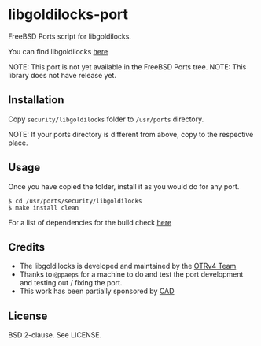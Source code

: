 libgoldilocks-port
==================

FreeBSD Ports script for libgoldilocks.

You can find libgoldilocks [here][1]

NOTE: This port is not yet available in the FreeBSD Ports tree.
NOTE: This library does not have release yet.

Installation
------------

Copy `security/libgoldilocks` folder to `/usr/ports` directory.

NOTE: If your ports directory is different from above, copy to the respective
place.

Usage
-----

Once you have copied the folder, install it as you would do for any port.

`$ cd /usr/ports/security/libgoldilocks`<br>
`$ make install clean`

For a list of dependencies for the build check [here][2]

Credits
-------

* The libgoldilocks is developed and maintained by the [OTRv4 Team][3]
* Thanks to `@ppaeps` for a machine to do and test the port development and
  testing out / fixing the port.
* This work has been partially sponsored by [CAD][4]

License
-------

BSD 2-clause. See LICENSE.

[1]: https://github.com/otrv4/libgoldilocks
[2]: https://github.com/otrv4/libgoldilocks#building-the-library
[3]: https://github.com/orgs/otrv4/people
[4]: https://autonomia.digital/
